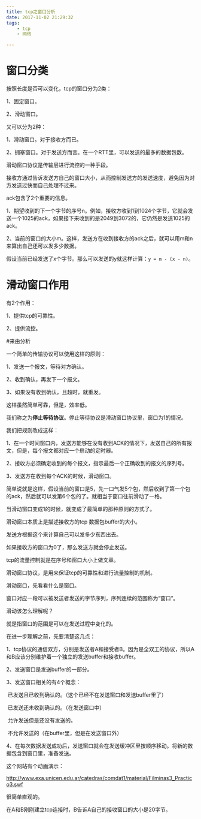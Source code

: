 ```yaml
---
title: tcp之窗口分析
date: 2017-11-02 21:29:32
tags:
	- tcp
	- 网络

---
```




# 窗口分类

按照长度是否可以变化，tcp的窗口分为2类：

1、固定窗口。

2、滑动窗口。



又可以分为2种：

1、滑动窗口。对于接收方而已。

2、拥塞窗口。对于发送方而言。在一个RTT里，可以发送的最多的数据包数。



滑动窗口协议是传输层进行流控的一种手段。

接收方通过告诉发送方自己的窗口大小，从而控制发送方的发送速度，避免因为对方发送过快而自己处理不过来。



ack包含了2个重要的信息。

1、期望收到的下一个字节的序号n。例如，接收方收到1到1024个字节，它就会发送一个1025的ack，如果接下来收到的是2049到3072的，它仍然是发送1025的ack。

2、当前的窗口的大小m。这样，发送方在收到接收方的ack之后，就可以用m和n来算出自己还可以发多少数据。

假设当前已经发送了x个字节。那么可以发送的y就这样计算：`y = m - (x - n)`。



# 滑动窗口作用

有2个作用：

1、提供tcp的可靠性。

2、提供流控。





#来由分析

一个简单的传输协议可以使用这样的原则：

1、发送一个报文，等待对方确认。

2、收到确认，再发下一个报文。

3、如果没有收到确认，且超时，就重发。

这样虽然简单可靠，但是，效率低。

我们称之为**停止等待协议**。停止等待协议是滑动窗口协议里，窗口为1的情况。



我们把规则改成这样：

1、在一个时间窗口内，发送方能够在没有收到ACK的情况下，发送自己的所有报文，但是，每个报文都对应一个启动的定时器。

2、接收方必须确定收到的每个报文，指示最后一个正确收到的报文的序列号。

3、发送方在收到每个ACK的时候，滑动窗口。

简单说就是这样，假设当前的窗口是5，先一口气发5个包，然后收到了第一个包的ack，然后就可以发第6个包的了。就相当于窗口往前滑动了一格。



当滑动窗口变成1的时候，就变成了最简单的那种原则的方式了。





滑动窗口本质上是描述接收方的tcp 数据包buffer的大小。

发送方根据这个来计算自己可以发多少东西出去。

如果接收方的窗口为0了，那么发送方就会停止发送。



tcp的流量控制就是在序号和窗口大小上做文章。



滑动窗口协议，是用来保证tcp的可靠性和进行流量控制的机制。

滑动窗口，先看看什么是窗口。

窗口对应一段可以被发送者发送的字节序列，序列连续的范围称为“窗口”。

滑动该怎么理解呢？

就是指窗口的范围是可以在发送过程中变化的。



在进一步理解之前，先要清楚这几点：

1、tcp协议的通信双方，分别是发送者A和接受者B。因为是全双工的协议，所以A和B应该分别维护着一个独立的发送buffer和接收buffer。

2、发送窗口是发送buffer的一部分。

3、发送窗口相关的有4个概念：

​	已发送且已收到确认的。（这个已经不在发送窗口和发送buffer里了）

​	已发送还未收到确认的。（在发送窗口中）

​	允许发送但是还没有发送的。

​	不允许发送的（在buffer里，但是在发送窗口外）

4、在每次数据发送成功后，发送窗口就会在发送缓冲区里按顺序移动。将新的数据包含到窗口里，准备发送。

这个网站有个动画演示：

http://www.exa.unicen.edu.ar/catedras/comdat1/material/Filminas3_Practico3.swf

很简单直观的。



在A和B刚刚建立tcp连接时，B告诉A自己的接收窗口的大小是20字节。

